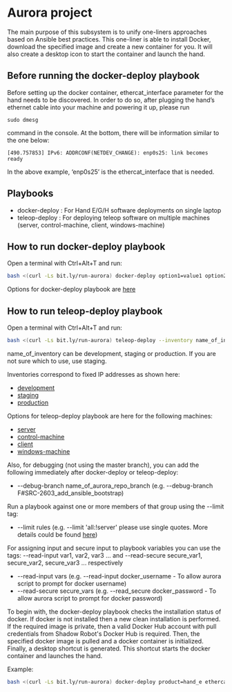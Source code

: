 # Aurora project #

The main purpose of this subsystem is to unify one-liners approaches based on Ansible best practices. This one-liner is able to install Docker, download the specified image and create a new container for you. It will also create a desktop icon to start the container and launch the hand.

## Before running the docker-deploy playbook ##

Before setting up the docker container, ethercat_interface parameter for the hand needs to be discovered. In order to do so, after plugging the hand’s ethernet cable into your machine and powering it up, please run
```shell
sudo dmesg
```
command in the console. At the bottom, there will be information similar to the one below:
```shell
[490.757853] IPv6: ADDRCONF(NETDEV_CHANGE): enp0s25: link becomes ready
```
In the above example, ‘enp0s25’ is the ethercat_interface that is needed. 

## Playbooks ##
* docker-deploy : For Hand E/G/H software deployments on single laptop
* teleop-deploy : For deploying teleop software on multiple machines (server, control-machine, client, windows-machine)


## How to run docker-deploy playbook ##

Open a terminal with Ctrl+Alt+T and run:

```bash
bash <(curl -Ls bit.ly/run-aurora) docker-deploy option1=value1 option2=value2 option3=value3
```

Options for docker-deploy playbook are [here](ansible/inventory/local/group_vars/docker-deploy.yml)

## How to run teleop-deploy playbook ##

Open a terminal with Ctrl+Alt+T and run:

```bash
bash <(curl -Ls bit.ly/run-aurora) teleop-deploy --inventory name_of_inventory option1=value1 option2=value2 option3=value3
```
name_of_inventory can be development, staging or production. If you are not sure which to use, use staging.

Inventories correspond to fixed IP addresses as shown here:
* [development](ansible/inventory/teleop/development)
* [staging](ansible/inventory/teleop/staging)
* [production](ansible/inventory/teleop/production)

Options for teleop-deploy playbook are here for the following machines:
* [server](ansible/inventory/teleop/group_vars/server.yml)
* [control-machine](ansible/inventory/teleop/group_vars/control-machine.yml)
* [client](ansible/inventory/teleop/group_vars/client.yml)
* [windows-machine](ansible/inventory/teleop/group_vars/windows-machine.yml)

Also, for debugging (not using the master branch), you can add the following immediately after docker-deploy or teleop-deploy:

* --debug-branch name_of_aurora_repo_branch (e.g. --debug-branch F#SRC-2603_add_ansible_bootstrap)

Run a playbook against one or more members of that group using the --limit tag:

* --limit rules (e.g. --limit 'all:!server' please use single quotes. More details could be found 
[here](https://ansible-tips-and-tricks.readthedocs.io/en/latest/ansible/commands/#limit-to-one-or-more-hosts))

For assigning input and secure input to playbook variables you can use the tags: --read-input var1, var2, var3 ... and --read-secure secure_var1, secure_var2, secure_var3 ... respectively

* --read-input vars (e.g. --read-input docker_username - To allow aurora script to prompt for docker username)
* --read-secure secure_vars (e.g. --read_secure docker_password - To allow aurora script to prompt for docker password)

To begin with, the docker-deploy playbook checks the installation status of docker. If docker is not installed then a 
new clean installation is performed. If the required image is private, 
then a valid Docker Hub account with pull credentials from Shadow Robot's Docker Hub is required. Then, 
the specified docker image is pulled and a docker 
container is initialized. Finally, a desktop shortcut is generated. This shortcut starts the docker container and 
launches the hand.

Example:

```bash
bash <(curl -Ls bit.ly/run-aurora) docker-deploy product=hand_e ethercat_interface=enp0s25
```
